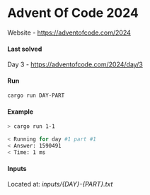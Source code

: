 # Advent Of Code 2024
Website - https://adventofcode.com/2024

#### Last solved
Day 3 - https://adventofcode.com/2024/day/3

#### Run
```bash
cargo run DAY-PART
```

#### Example
```bash
> cargo run 1-1

< Running for day #1 part #1
< Answer: 1590491
< Time: 1 ms
```

#### Inputs
Located at: *inputs/{DAY}-{PART}.txt*